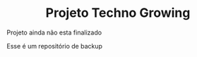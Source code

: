 <h1 align="center">Projeto Techno Growing</h1>

<p>Projeto ainda não esta finalizado</p>
 <p>Esse é um repositório de backup</p>


